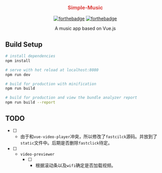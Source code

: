 <div align="center">
<h3 style="color: #dd3f3c">Simple-Music</h3>

[![forthebadge](https://forthebadge.com/images/badges/made-with-vue.svg)](https://forthebadge.com)
[![forthebadge](https://forthebadge.com/images/badges/makes-people-smile.svg)](https://forthebadge.com)

<p>A music app based on Vue.js</p>
</div>


## Build Setup

``` bash
# install dependencies
npm install

# serve with hot reload at localhost:8080
npm run dev

# build for production with minification
npm run build

# build for production and view the bundle analyzer report
npm run build --report
```

## TODO

* [ ] - 由于和`vue-video-player`冲突，所以修改了`fastcilck`源码。并放到了`static`文件中。后期是否删除`fastclick`待定。
* [ ] - `video-previewer`
    * [ ] - 根据滚动条以及`wifi`确定是否加载视频。
